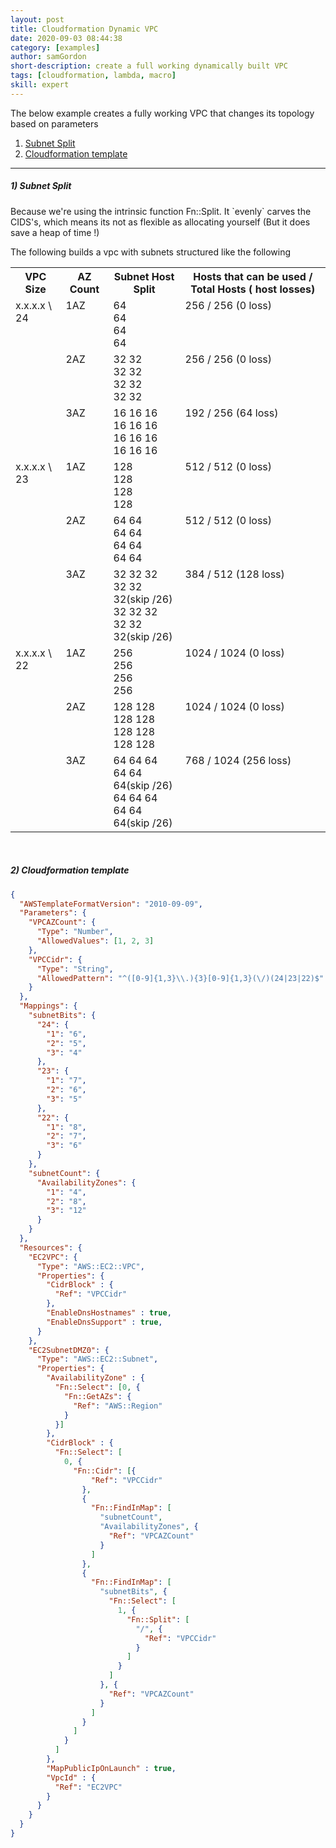 ```yaml
---
layout: post
title: Cloudformation Dynamic VPC
date: 2020-09-03 08:44:38
category: [examples]
author: samGordon
short-description: create a full working dynamically built VPC
tags: [cloudformation, lambda, macro]
skill: expert
---
```


The below example creates a fully working VPC that changes its topology based on parameters

1. [Subnet Split](#subnet-split)
2. [Cloudformation template](#template)

---

<a name = "subnet-split"></a>
##### 1) Subnet Split

<div class="card tip">
  <div class="card-body">
    Because we're using the intrinsic function Fn::Split. It `evenly` carves the CIDS's, which means its not as flexible as allocating yourself (But it does save a heap of time !)
  </div>
</div>

The following builds a vpc with subnets structured like the following

<table class = "table" style = "width:100%;">
  <tr>
    <th>
      VPC Size
    </th>
    <th>
      AZ Count
    </th>
    <th>
      Subnet Host Split
    </th>
    <th>
      Hosts that can be used / Total Hosts ( host losses)
    </th>
  </tr>
  <tr>
    <td valign = "top">
      x.x.x.x \ 24
    </td>
    <td valign = "top">
      1AZ
    </td>
    <td>
      64<br> 64<br> 64<br> 64
    </td>
    <td valign = "top">
      256 / 256 (0 loss)
    </td>
  </tr>
  <tr>
    <td>
    </td>
    <td valign = "top">
      2AZ
    </td>
    <td>
      32 32<br> 32 32<br> 32 32<br> 32 32
    </td>
    <td valign = "top">
      256 / 256 (0 loss)
    </td>
  </tr>
  <tr>
    <td>
    </td>
    <td valign = "top">
      3AZ
    </td>
    <td>
      16 16 16<br> 16 16 16<br> 16 16 16<br> 16 16 16
    </td>
    <td valign = "top">
      192 / 256 (64 loss)
    </td>
  </tr>
  <tr>
    <td valign = "top">
      x.x.x.x \ 23
    </td>
    <td valign = "top">
      1AZ
    </td>
    <td>
      128<br> 128<br> 128<br> 128
    </td>
    <td valign = "top">
      512 / 512 (0 loss)
    </td>
  </tr>
  <tr>
    <td>
    </td>
    <td valign = "top">
      2AZ
    </td>
    <td>
      64 64<br> 64 64<br> 64 64<br> 64 64
    </td>
    <td valign = "top">
      512 / 512 (0 loss)
    </td>
  </tr>
  <tr>
    <td>
    </td>
    <td valign = "top">
      3AZ
    </td>
    <td>
      32 32 32 <br> 32 32 32(skip /26)<br> 32 32 32<br> 32 32 32(skip /26)
    </td>
    <td valign = "top">
      384 / 512 (128 loss)
    </td>
  </tr>
  <tr>
    <td valign = "top">
      x.x.x.x \ 22
    </td>
    <td valign = "top">
      1AZ
    </td>
    <td>
      256<br> 256<br> 256<br> 256
    </td>
    <td valign = "top">
      1024 / 1024 (0 loss)
    </td>
  </tr>
  <tr>
    <td>
    </td>
    <td valign = "top">
      2AZ
    </td>
    <td>
      128 128<br> 128 128<br> 128 128<br> 128 128
    </td>
    <td valign = "top">
      1024 / 1024 (0 loss)
    </td>
  </tr>
  <tr>
    <td>
    </td>
    <td valign = "top">
      3AZ
    </td>
    <td>
      64 64 64 <br> 64 64 64(skip /26)<br> 64 64 64<br> 64 64 64(skip /26)
    </td>
    <td valign = "top">
      768 / 1024 (256 loss)
    </td>
  </tr>
</table>

<br>

<a name = "template"></a>
##### 2) Cloudformation template

```json
{
  "AWSTemplateFormatVersion": "2010-09-09",
  "Parameters": {
    "VPCAZCount": {
      "Type": "Number",
      "AllowedValues": [1, 2, 3]
    },
    "VPCCidr": {
      "Type": "String",
      "AllowedPattern": "^([0-9]{1,3}\\.){3}[0-9]{1,3}(\/)(24|23|22)$"
    }
  },
  "Mappings": {
    "subnetBits": {
      "24": {
        "1": "6",
        "2": "5",
        "3": "4"
      },
      "23": {
        "1": "7",
        "2": "6",
        "3": "5"
      },
      "22": {
        "1": "8",
        "2": "7",
        "3": "6"
      }
    },
    "subnetCount": {
      "AvailabilityZones": {
        "1": "4",
        "2": "8",
        "3": "12"
      }
    }
  },
  "Resources": {
    "EC2VPC": {
      "Type": "AWS::EC2::VPC",
      "Properties": {
        "CidrBlock" : {
          "Ref": "VPCCidr"
        },
        "EnableDnsHostnames" : true,
        "EnableDnsSupport" : true,  
      }
    },
    "EC2SubnetDMZ0": {
      "Type": "AWS::EC2::Subnet",
      "Properties": {
        "AvailabilityZone" : {
          "Fn::Select": [0, {
            "Fn::GetAZs": {
              "Ref": "AWS::Region"
            }
          }]
        },
        "CidrBlock" : {
          "Fn::Select": [
            0, {
              "Fn::Cidr": [{
                  "Ref": "VPCCidr"
                },
                {
                  "Fn::FindInMap": [
                    "subnetCount",
                    "AvailabilityZones", {
                      "Ref": "VPCAZCount"
                    }
                  ]
                },
                {
                  "Fn::FindInMap": [
                    "subnetBits", {
                      "Fn::Select": [
                        1, {
                          "Fn::Split": [
                            "/", {
                              "Ref": "VPCCidr"
                            }
                          ]
                        }
                      ]
                    }, {
                      "Ref": "VPCAZCount"
                    }
                  ]
                }
              ]
            }
          ]
        },
        "MapPublicIpOnLaunch" : true,
        "VpcId" : {
          "Ref": "EC2VPC"
        }
      }
    }
  }
}
```
